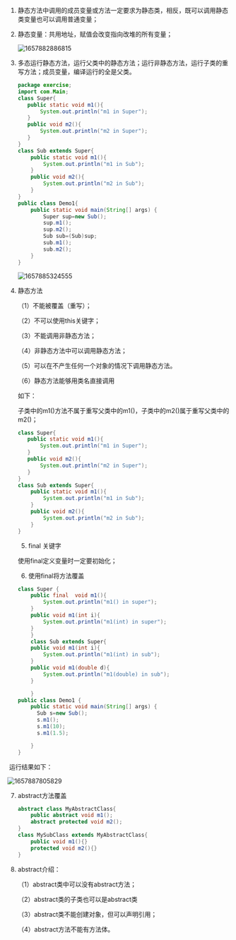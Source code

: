 1. 静态方法中调用的成员变量或方法一定要求为静态类，相反，既可以调用静态类变量也可以调用普通变量；

2. 静态变量：共用地址，赋值会改变指向改堆的所有变量；

   ![1657882886815](C:\Users\QIN\AppData\Local\Temp\1657882886815.png)

3. 多态运行静态方法，运行父类中的静态方法；运行非静态方法，运行子类的重写方法；成员变量，编译运行的全是父类。

   ~~~java
   package exercise;
   import com.Main;
   class Super{
      public static void m1(){
          System.out.println("m1 in Super");
      }
      public void m2(){
          System.out.println("m2 in Super");
      }
   }
   class Sub extends Super{
       public static void m1(){
           System.out.println("m1 in Sub");
       }
       public void m2(){
           System.out.println("m2 in Sub");
       }
   }
   public class Demo1{
       public static void main(String[] args) {
           Super sup=new Sub();
           sup.m1();
           sup.m2();
           Sub sub=(Sub)sup;
           sub.m1();
           sub.m2();
       }
   }
   ~~~

   ![1657885324555](C:\Users\QIN\AppData\Local\Temp\1657885324555.png)

4. 静态方法

   （1）不能被覆盖（重写）；

   （2）不可以使用this关键字；

   （3）不能调用非静态方法；

   （4）非静态方法中可以调用静态方法；

   （5）可以在不产生任何一个对象的情况下调用静态方法。

   （6）静态方法能够用类名直接调用

   如下：

   子类中的m1()方法不属于重写父类中的m1()，子类中的m2()属于重写父类中的m2()；

   ~~~java
   class Super{
      public static void m1(){
          System.out.println("m1 in Super");
      }
      public void m2(){
          System.out.println("m2 in Super");
      }
   }
   class Sub extends Super{
       public static void m1(){
           System.out.println("m1 in Sub");
       }
       public void m2(){
           System.out.println("m2 in Sub");
       }
   }
   ~~~

   5. final 关键字

   使用final定义变量时一定要初始化；

   6. 使用final将方法覆盖

   ```java
   class Super {
       public final  void m1(){
           System.out.println("m1() in super");
       }
       public void m1(int i){
           System.out.println("m1(int) in super");
       }
       }
       class Sub extends Super{
       public void m1(int i){
           System.out.println("m1(int) in sub");
       }
       public void m1(double d){
           System.out.println("m1(double) in sub");
       }
   
       }
   public class Demo1 {
       public static void main(String[] args) {
         Sub s=new Sub();
         s.m1();
         s.m1(10);
         s.m1(1.5);
   
       }
   }
   ```

​         运行结果如下：

![1657887805829](C:\Users\QIN\AppData\Local\Temp\1657887805829.png)

7. abstract方法覆盖

   ~~~java
   abstract class MyAbstractClass{
       public abstract void m1();
       abstract protected void m2();
   }
   class MySubClass extends MyAbstractClass{
       public void m1(){}
       protected void m2(){}
   }
   ~~~

8. abstract介绍：

   （1）abstract类中可以没有abstract方法；

   （2）abstract类的子类也可以是abstract类

   （3）abstract类不能创建对象，但可以声明引用；

   （4）abstract方法不能有方法体。

   

   

   